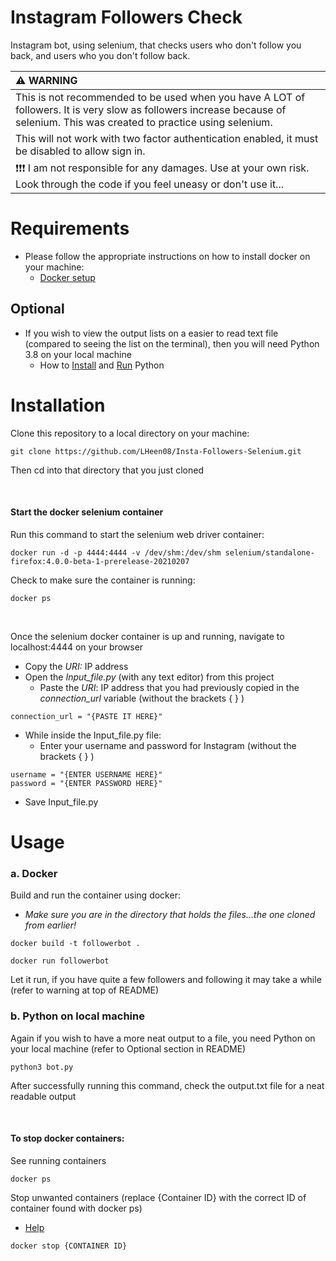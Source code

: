 # Instagram Followers Check
Instagram bot, using selenium, that checks users who don't follow you back, and users who you don't follow back.

| :warning: WARNING          |
|:---------------------------|
| This is not recommended to be used when you have A LOT of followers. It is very slow as followers increase because of selenium. This was created to practice using selenium.|
| This will not work with two factor authentication enabled, it must be disabled to allow sign in.|
|:exclamation::exclamation::exclamation:  I am not responsible for any damages. Use at your own risk. Look through the code if you feel uneasy or don't use it...|

# Requirements
- Please follow the appropriate instructions on how to install docker on your machine: 
  - [Docker setup](https://docs.docker.com/get-docker/)
  
## Optional
- If you wish to view the output lists on a easier to read text file (compared to seeing the list on the terminal), then you will need Python 3.8 on your local machine
  - How to [Install](https://realpython.com/installing-python/) and [Run](https://realpython.com/run-python-scripts/) Python
  
# Installation
Clone this repository to a local directory on your machine:
```
git clone https://github.com/LHeen08/Insta-Followers-Selenium.git
```
Then cd into that directory that you just cloned

<br />

#### Start the docker selenium container
Run this command to start the selenium web driver container:
```
docker run -d -p 4444:4444 -v /dev/shm:/dev/shm selenium/standalone-firefox:4.0.0-beta-1-prerelease-20210207
```
Check to make sure the container is running:
```
docker ps
```
<br />

Once the selenium docker container is up and running, navigate to localhost:4444 on your browser
- Copy the *URI:* IP address
- Open the *Input_file.py* (with any text editor) from this project
  - Paste the *URI*: IP address that you had previously copied in the *connection_url* variable (without the brackets { } )
    
```
connection_url = "{PASTE IT HERE}"
```
  
- While inside the Input_file.py file: 
    - Enter your username and password for Instagram (without the brackets { } )
      
```
username = "{ENTER USERNAME HERE}"
password = "{ENTER PASSWORD HERE}"
```
- Save Input_file.py

# Usage
### a. Docker
Build and run the container using docker:
  - *Make sure you are in the directory that holds the files...the one cloned from earlier!*
```
docker build -t followerbot .
```
```
docker run followerbot
```
Let it run, if you have quite a few followers and following it may take a while (refer to warning at top of README)

### b. Python on local machine
Again if you wish to have a more neat output to a file, you need Python on your local machine (refer to Optional section in README)
```
python3 bot.py
```
After successfully running this command, check the output.txt file for a neat readable output

<br />

#### To stop docker containers:
See running containers
```
docker ps
```

Stop unwanted containers (replace {Container ID} with the correct ID of container found with docker ps)
  - [Help](https://docs.docker.com/engine/reference/commandline/stop/)
```
docker stop {CONTAINER ID}
```
